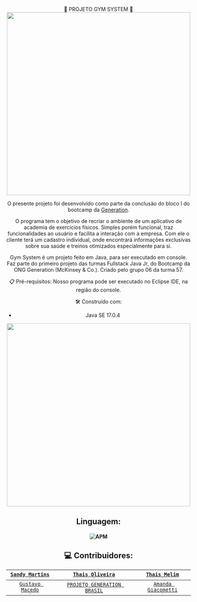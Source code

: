 <div align="center">                                                       
🚀  PROJETO GYM SYSTEM  🚀
<div/>
<div align="center">
<img src="https://user-images.githubusercontent.com/52469840/187097383-d8d6487a-3be9-4f57-b5ce-16f93660bffc.jpg" width="500px";>
<div/>

O presente projeto foi desenvolvido como parte da conclusão do bloco I do bootcamp da [Generation](https://brazil.generation.org/ ).

O programa tem o objetivo de recriar o ambiente de um aplicativo de academia de exercícios físicos. Simples porém funcional, traz funcionalidades ao usuário e facilita a interação com a empresa. Com ele o cliente terá um cadastro individual, onde encontrará informações exclusivas sobre sua saúde e treinos otimizados especialmente para si. 

Gym System é um projeto feito em Java, para ser executado em console. Faz parte do primeiro projeto das turmas Fullstack Java Jr, do Bootcamp da ONG Generation (McKinsey & Co.). Criado pelo grupo 06 da turma 57.

📋 Pré-requisitos: 
Nosso programa pode ser executado no Eclipse IDE, na região do console. 
 
🛠️ Construído com:
- Java SE 17.0.4 


<div align="center">
<img src="https://user-images.githubusercontent.com/52469840/187097217-1deba91c-e415-4295-9f22-afb3f570a92b.png" width="500px";>
<div/>



## Linguagem:

#### ![APM](https://camo.githubusercontent.com/771cc18a712bf9edb0925a86164c34b0d803c4d9177dd4467eff7b777109c723/68747470733a2f2f696d672e736869656c64732e696f2f62616467652f4a6176612d4544384230303f7374796c653d666f722d7468652d6261646765266c6f676f3d6a617661266c6f676f436f6c6f723d7768697465)


## 💻  Contribuidores: 

 <a href="https://github.com/sandymartins">`Sandy Martins`<br><img src="https://avatars.githubusercontent.com/u/52469840?v=4" style="zoom:20%;" /></a> | <a href="https://github.com/Tha-Oliveira">`Thais Oliveira`<br><img src="https://avatars.githubusercontent.com/u/109170621?v=4" style="zoom:20%;" /></a> | <a href="https://github.com/thaismelim">`Thais Melim`<br><img src="https://avatars.githubusercontent.com/u/109433951?v=4" style="zoom: 20%;" /></a> |
| :----------------------------------------------------------: | :----------------------------------------------------------: | :----------------------------------------------------------: |
| <a href="https://github.com/GustavoMLima9393">`Gustavo Macedo`<br><img src="https://avatars.githubusercontent.com/u/109390019?v=4" style="zoom:20%;" /></a> | <a href="https://brazil.generation.org/">`PROJETO GENERATION BRASIL`</a> | <a href="https://github.com/ManGiaco">`Amanda Giacometti`<br><img src="https://avatars.githubusercontent.com/u/109329391?v=4" style="zoom:20%;" /></a> 

